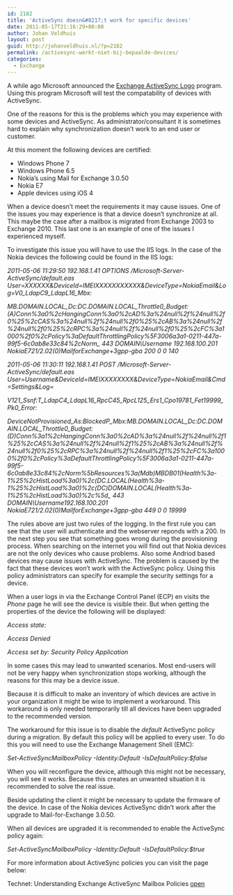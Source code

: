 ```yaml
---
id: 2182
title: 'ActiveSync doesn&#8217;t work for specific devices'
date: 2011-05-17T21:16:29+00:00
author: Johan Veldhuis
layout: post
guid: http://johanveldhuis.nl/?p=2182
permalink: /activesync-werkt-niet-bij-bepaalde-devices/
categories:
  - Exchange
---
```

A while ago Microsoft announced the <a href="http://blogs.technet.com/b/exchange/archive/2011/04/13/announcing-the-exchange-activesync-logo-program.aspx" target="_blank">Exchange ActiveSync Logo</a> program. Using this program Microsoft will test the compatability of devices with ActiveSync.

One of the reasons for this is the problems which you may experience with some devices and ActiveSync. As administrator/consultant it is sometimes hard to explain why synchronization doesn&#8217;t work to an end user or customer.

At this moment the following devices are certified:

  * Windows Phone 7
  * Windows Phone 6.5
  * Nokia&#8217;s using Mail for Exchange 3.0.50
  * Nokia E7
  * Apple devices using iOS 4

When a device doesn&#8217;t meet the requirements it may cause issues. One of the issues you may experience is that a device doesn&#8217;t synchronize at all. This maybe the case after a mailbox is migrated from Exchange 2003 to Exchange 2010. This last one is an example of one of the issues I experienced myself.

To investigate this issue you will have to use the IIS logs. In the case of the Nokia devices the following could be found in the IIS logs:

_2011-05-06 11:29:50 192.168.1.41 OPTIONS /Microsoft-Server-ActiveSync/default.eas User=XXXXXX&DeviceId=IMEIXXXXXXXXXXX&DeviceType=NokiaEmail&Log=V0\_LdapC9\_LdapL16_Mbx:_
  
_MB.DOMAIN.LOCAL\_Dc:DC.DOMAIN.LOCAL\_Throttle0\_Budget:(A)Conn%3a0%2cHangingConn%3a0%2cAD%3a%24null%2f%24null%2f0%25%2cCAS%3a%24null%2f%24null%2f0%25%2cAB%3a%24null%2f%24null%2f0%25%2cRPC%3a%24null%2f%24null%2f0%25%2cFC%3a1000%2f0%2cPolicy%3aDefaultThrottlingPolicy%5F3006a3a1-0211-447a-99f5-6c0ab8e33c84%2cNorm\_ 443 DOMAIN\Username 192.168.100.201 NokiaE721/2.02(0)MailforExchange+3gpp-gba 200 0 0 140_

_2011-05-06 11:30:11 192.168.1.41 POST /Microsoft-Server-ActiveSync/default.eas User=Username&DeviceId=IMEIXXXXXXXX&DeviceType=NokiaEmail&Cmd=Settings&Log=_
  
_V121\_Ssnf:T\_LdapC4\_LdapL16\_RpcC45\_RpcL125\_Ers1\_Cpo19781\_Fet19999\_Pk0\_Error:_
  
_DeviceNotProvisioned\_As:BlockedP\_Mbx:MB.DOMAIN.LOCAL\_Dc:DC.DOMAIN.LOCAL\_Throttle0\_Budget:(D)Conn%3a1%2cHangingConn%3a0%2cAD%3a%24null%2f%24null%2f1%25%2cCAS%3a%24null%2f%24null%2f1%25%2cAB%3a%24null%2f%24null%2f0%25%2cRPC%3a%24null%2f%24null%2f1%25%2cFC%3a1000%2f0%2cPolicy%3aDefaultThrottlingPolicy%5F3006a3a1-0211-447a-99f5-6c0ab8e33c84%2cNorm%5bResources%3a(Mdb)MBDB01(Health%3a-1%25%2cHistLoad%3a0)%2c(DC.LOCAL(Health%3a-1%25%2cHistLoad%3a0)%2c(DC)DOMAIN.LOCAL(Health%3a-1%25%2cHistLoad%3a0)%2c%5d\_ 443 DOMAIN\Username192.168.100.201 NokiaE721/2.02(0)MailforExchange+3gpp-gba 449 0 0 19999_

The rules above are just two rules of the logging. In the first rule you can see that the user will authenticate and the webserver reponds with a 200. In the next step you see that something goes wrong during the provisioning process. When searching on the internet you will find out that Nokia devices are not the only devices who cause problems. Also some Andriod based devices may cause issues with ActiveSync. The problem is caused by the fact that these devices won&#8217;t work with the ActiveSync policy. Using this policy administrators can specify for example the security settings for a device.

When a user logs in via the Exchange Control Panel (ECP) en visits the _Phone_ page he will see the device is visible their. But when getting the properties of the device the following will be displayed:

_Access state:_ 
  
_Access Denied_
  
_Access set by: Security Policy Application_

In some cases this may lead to unwanted scenarios. Most end-users will not be very happy when synchronization stops working, although the reasons for this may be a device issue.

Because it is difficult to make an inventory of which devices are active in your organization it might be wise to implement a workaround. This workaround is only needed temporarily till all devices have been upgraded to the recommended version.

The workaround for this issue is to disable the _default_ ActiveSync policy during a migration. By default this policy will be applied to every user. To do this you will need to use the Exchange Management Shell (EMC):

_Set-ActiveSyncMailboxPolicy -Identity:Default -IsDefaultPolicy:$false_

When you will reconfigure the device, although this might not be necessary, you will see it works. Because this creates an unwanted situation it is recommended to solve the real issue.

Beside updating the client it might be necessary to update the firmware of the device. In case of the Nokia devices ActiveSync didn&#8217;t work after the upgrade to Mail-for-Exchange 3.0.50.

When all devices are upgraded it is recommended to enable the ActiveSync policy again:

_Set-ActiveSyncMailboxPolicy -Identity:Default -IsDefaultPolicy:$true_

For more information about ActiveSync policies you can visit the page below:

Technet: Understanding Exchange ActiveSync Mailbox Policies <a href="http://technet.microsoft.com/en-us/library/bb123484.aspx" target="_blank">open</a>